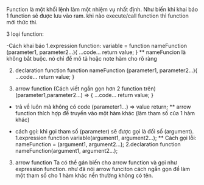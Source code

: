 Function là một khối lệnh làm một nhiệm vụ nhất định.
Như biến khi khai báo 1 function sẽ được lưu vào ram. khi nào execute/call function thì function mới thức thi. 

3 loại function:

-Cách khai báo
1.expression function:
variable = function nameFunction (parameter1, parameter2...){
    ...code...
    return value;
}
** nameFuncion là không bắt buộc. nó chỉ để mô tả hoặc note hàm cho rõ ràng

2. declaration function
function nameFunction (parameter1, parameter2...){
    ...code...
    return value;
}

3. arrow function (Cách viết ngắn gọn hơn 2 function trên)
(parameter1,parameter2...) => {
    ...code...
    return value;
}
* trả về luôn mà không có code 
(parameter1...) => value return; ** arrow function thích hợp để truyền vào một hàm khác (làm tham số của 1 hàm khác)

- cách gọi: khi gọi tham số (parameter) sẽ được gọi là đối số (argument).
1.expression function
variable(argument1, argument2...);
** Cách gọi lỗi:
nameFunction = (argument1, argument2...);
2.declaration function
nameFunction(argument1, argument2...);
3. arrow function
Ta có thể gán biến cho arrow function và gọi như expression function. như đã nói arrow funciton
cách ngắn gọn để làm một tham số cho 1 hàm khác nền thường không có tên.




